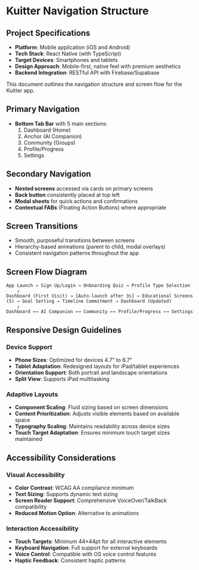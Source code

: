 # Kuitter Navigation Structure

## Project Specifications
- **Platform**: Mobile application (iOS and Android)
- **Tech Stack**: React Native (with TypeScript)
- **Target Devices**: Smartphones and tablets
- **Design Approach**: Mobile-first, native feel with premium aesthetics
- **Backend Integration**: RESTful API with Firebase/Supabase

This document outlines the navigation structure and screen flow for the Kuitter app.

## Primary Navigation
- **Bottom Tab Bar** with 5 main sections:
  1. Dashboard (Home)
  2. Anchor (AI Companion)
  3. Community (Groups)
  4. Profile/Progress
  5. Settings

## Secondary Navigation
- **Nested screens** accessed via cards on primary screens
- **Back button** consistently placed at top left
- **Modal sheets** for quick actions and confirmations
- **Contextual FABs** (Floating Action Buttons) where appropriate

## Screen Transitions
- Smooth, purposeful transitions between screens
- Hierarchy-based animations (parent to child, modal overlays)
- Consistent navigation patterns throughout the app

## Screen Flow Diagram
```
App Launch → Sign Up/Login → Onboarding Quiz → Profile Type Selection
    ↓
Dashboard (First Visit) → [Auto-launch after 3s] → Educational Screens (5) → Goal Setting → Timeline Commitment → Dashboard (Updated)
    ↓
Dashboard ←→ AI Companion ←→ Community ←→ Profile/Progress ←→ Settings
```

## Responsive Design Guidelines

### Device Support
- **Phone Sizes**: Optimized for devices 4.7" to 6.7"
- **Tablet Adaptation**: Redesigned layouts for iPad/tablet experiences
- **Orientation Support**: Both portrait and landscape orientations
- **Split View**: Supports iPad multitasking

### Adaptive Layouts
- **Component Scaling**: Fluid sizing based on screen dimensions
- **Content Prioritization**: Adjusts visible elements based on available space
- **Typography Scaling**: Maintains readability across device sizes
- **Touch Target Adaptation**: Ensures minimum touch target sizes maintained

## Accessibility Considerations

### Visual Accessibility
- **Color Contrast**: WCAG AA compliance minimum
- **Text Sizing**: Supports dynamic text sizing
- **Screen Reader Support**: Comprehensive VoiceOver/TalkBack compatibility
- **Reduced Motion Option**: Alternative to animations

### Interaction Accessibility
- **Touch Targets**: Minimum 44×44pt for all interactive elements
- **Keyboard Navigation**: Full support for external keyboards
- **Voice Control**: Compatible with OS voice control features
- **Haptic Feedback**: Consistent haptic patterns
